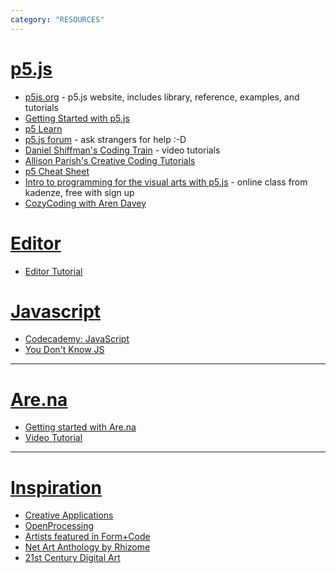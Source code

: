 ```yaml
---
category: "RESOURCES"
---
```


# <u>p5.js</u>

- [p5js.org](http://p5js.org/) - p5.js website, includes library, reference, examples, and tutorials
- [Getting Started with p5.js](http://people.uncw.edu/tompkinsj/112/JavaScript/GettingStartedwithP5js.pdf)
- [p5 Learn](https://p5js.org/learn/)
- [p5.js forum](https://forum.processing.org/two/) - ask strangers for help :-D
- [Daniel Shiffman's Coding Train](https://www.youtube.com/playlist?list=PLRqwX-V7Uu6Zy51Q-x9tMWIv9cueOFTFA) - video tutorials
- [Allison Parish's Creative Coding Tutorials](https://creative-coding.decontextualize.com/)
- [p5 Cheat Sheet](https://bmoren.github.io/p5js-cheat-sheet/)
- [Intro to programming for the visual arts with p5.js](https://www.kadenze.com/courses/introduction-to-programming-for-the-visual-arts-with-p5-js/info) - online class from kadenze, free with sign up
- [CozyCoding with Aren Davey](https://www.twitch.tv/cozycoding)

# [Editor](https://editor.p5js.org/)
- [Editor Tutorial](https://www.youtube.com/watch?v=MXs1cOlidWs)

# <u>Javascript</u>

- [Codecademy: JavaScript](https://www.codecademy.com/learn/javascript)
- [You Don't Know JS](https://github.com/getify/You-Dont-Know-JS)

***

# <u>Are.na</u>

- [Getting started with Are.na](https://www.are.na/getting-started)
- [Video Tutorial](https://support.are.na/help/can-i-watch-a-tutorial-3b49c282)

*** 

# <u>Inspiration</u>
- [Creative Applications](http://creativeapplications.net/)
- [OpenProcessing](http://openprocessing.org/)
- [Artists featured in Form+Code](http://formandcode.com/links)
- [Net Art Anthology by Rhizome](https://anthology.rhizome.org/)
- [21st Century Digital Art](http://www.digiart21.org/)
